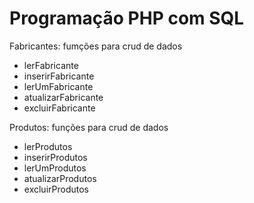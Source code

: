 # Programação PHP com SQL

Fabricantes: fumções para crud de dados

- lerFabricante
- inserirFabricante
- lerUmFabricante
- atualizarFabricante
- excluirFabricante

Produtos: funções para crud de dados
- lerProdutos
- inserirProdutos
- lerUmProdutos
- atualizarProdutos
- excluirProdutos
